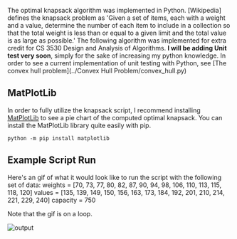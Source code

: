 The optimal knapsack algorithm was implemented in Python. [Wikipedia] defines the knapsack problem as 'Given a set of items, each with a weight and a value, determine the number of each item to include in a collection so that the total weight is less than or equal to a given limit and the total value is as large as possible.' The following algorithm was implemented for extra credit for CS 3530 Design and Analysis of Algorithms. **I will be adding Unit test very soon**, simply for the sake of increasing my python knowledge. In order to see a current implementation of unit testing with Python, see [The convex hull problem](../Convex Hull Problem/convex_hull.py)

## MatPlotLib
In order to fully utilize the knapsack script, I recommend installing [MatPlotLib](http://matplotlib.org/) to see a pie chart of the computed optimal knapsack. You can install the MatPlotLib library quite easily with pip. 

`python -m pip install matplotlib`

## Example Script Run
Here's an gif of what it would look like to run the script with the following set of data:
weights = [70, 73, 77, 80, 82, 87, 90, 94, 98, 106, 110, 113, 115, 118, 120]
values = [135, 139, 149, 150, 156, 163, 173, 184, 192, 201, 210, 214, 221, 229, 240]
capacity = 750

Note that the gif is on a loop.

![output](http://i.imgur.com/qS713Rc.gif)

